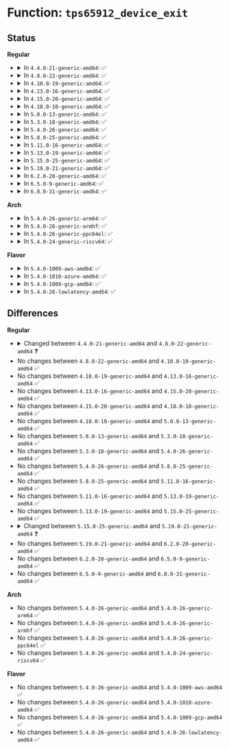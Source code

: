 # Function: <code>tps65912_device_exit</code>

## Status
<b>Regular</b>
<ul>
<li>
<details>
<summary>In <code>4.4.0-21-generic-amd64</code>: ✅</summary>

```c
void tps65912_device_exit(struct tps65912 * tps65912)
```

```json
{
  "name": "tps65912_device_exit",
  "collision_type": "Unique Global",
  "inline_type": "No",
  "funcs": [
    {
      "addr": 18446744071584637440,
      "name": "tps65912_device_exit",
      "external": true,
      "loc": "drivers/mfd/tps65912-core.c:167",
      "file": "drivers/mfd/tps65912-core.c",
      "inline": "seen, unknown",
      "caller_inline": [],
      "caller_func": [
        "drivers/mfd/tps65912-i2c.c:tps65912_i2c_remove",
        "drivers/mfd/tps65912-spi.c:tps65912_spi_remove"
      ]
    }
  ],
  "symbols": [
    {
      "addr": 18446744071584637440,
      "name": "tps65912_device_exit",
      "section": ".text",
      "bind": "STB_GLOBAL",
      "size": 32
    }
  ]
}
```
</details>
</li>
<li>
<details>
<summary>In <code>4.8.0-22-generic-amd64</code>: ✅</summary>

```c
int tps65912_device_exit(struct tps65912 * tps)
```

```json
{
  "name": "tps65912_device_exit",
  "collision_type": "Unique Global",
  "inline_type": "No",
  "funcs": [
    {
      "addr": 18446744071584987904,
      "name": "tps65912_device_exit",
      "external": true,
      "loc": "drivers/mfd/tps65912-core.c:101",
      "file": "drivers/mfd/tps65912-core.c",
      "inline": "seen, unknown",
      "caller_inline": [],
      "caller_func": [
        "drivers/mfd/tps65912-i2c.c:tps65912_i2c_remove",
        "drivers/mfd/tps65912-spi.c:tps65912_spi_remove"
      ]
    }
  ],
  "symbols": [
    {
      "addr": 18446744071584987904,
      "name": "tps65912_device_exit",
      "section": ".text",
      "bind": "STB_GLOBAL",
      "size": 25
    }
  ]
}
```
</details>
</li>
<li>
<details>
<summary>In <code>4.10.0-19-generic-amd64</code>: ✅</summary>

```c
int tps65912_device_exit(struct tps65912 * tps)
```

```json
{
  "name": "tps65912_device_exit",
  "collision_type": "Unique Global",
  "inline_type": "No",
  "funcs": [
    {
      "addr": 18446744071585171408,
      "name": "tps65912_device_exit",
      "external": true,
      "loc": "drivers/mfd/tps65912-core.c:118",
      "file": "drivers/mfd/tps65912-core.c",
      "inline": "seen, unknown",
      "caller_inline": [],
      "caller_func": [
        "drivers/mfd/tps65912-i2c.c:tps65912_i2c_remove",
        "drivers/mfd/tps65912-spi.c:tps65912_spi_remove"
      ]
    }
  ],
  "symbols": [
    {
      "addr": 18446744071585171408,
      "name": "tps65912_device_exit",
      "section": ".text",
      "bind": "STB_GLOBAL",
      "size": 25
    }
  ]
}
```
</details>
</li>
<li>
<details>
<summary>In <code>4.13.0-16-generic-amd64</code>: ✅</summary>

```c
int tps65912_device_exit(struct tps65912 * tps)
```

```json
{
  "name": "tps65912_device_exit",
  "collision_type": "Unique Global",
  "inline_type": "No",
  "funcs": [
    {
      "addr": 18446744071585252944,
      "name": "tps65912_device_exit",
      "external": true,
      "loc": "drivers/mfd/tps65912-core.c:118",
      "file": "drivers/mfd/tps65912-core.c",
      "inline": "seen, unknown",
      "caller_inline": [],
      "caller_func": [
        "drivers/mfd/tps65912-i2c.c:tps65912_i2c_remove",
        "drivers/mfd/tps65912-spi.c:tps65912_spi_remove"
      ]
    }
  ],
  "symbols": [
    {
      "addr": 18446744071585252944,
      "name": "tps65912_device_exit",
      "section": ".text",
      "bind": "STB_GLOBAL",
      "size": 25
    }
  ]
}
```
</details>
</li>
<li>
<details>
<summary>In <code>4.15.0-20-generic-amd64</code>: ✅</summary>

```c
int tps65912_device_exit(struct tps65912 * tps)
```

```json
{
  "name": "tps65912_device_exit",
  "collision_type": "Unique Global",
  "inline_type": "No",
  "funcs": [
    {
      "addr": 18446744071585680704,
      "name": "tps65912_device_exit",
      "external": true,
      "loc": "drivers/mfd/tps65912-core.c:118",
      "file": "drivers/mfd/tps65912-core.c",
      "inline": "seen, unknown",
      "caller_inline": [],
      "caller_func": [
        "drivers/mfd/tps65912-i2c.c:tps65912_i2c_remove",
        "drivers/mfd/tps65912-spi.c:tps65912_spi_remove"
      ]
    }
  ],
  "symbols": [
    {
      "addr": 18446744071585680704,
      "name": "tps65912_device_exit",
      "section": ".text",
      "bind": "STB_GLOBAL",
      "size": 25
    }
  ]
}
```
</details>
</li>
<li>
<details>
<summary>In <code>4.18.0-10-generic-amd64</code>: ✅</summary>

```c
int tps65912_device_exit(struct tps65912 * tps)
```

```json
{
  "name": "tps65912_device_exit",
  "collision_type": "Unique Global",
  "inline_type": "No",
  "funcs": [
    {
      "addr": 18446744071585926624,
      "name": "tps65912_device_exit",
      "external": true,
      "loc": "drivers/mfd/tps65912-core.c:118",
      "file": "drivers/mfd/tps65912-core.c",
      "inline": "seen, unknown",
      "caller_inline": [],
      "caller_func": [
        "drivers/mfd/tps65912-i2c.c:tps65912_i2c_remove",
        "drivers/mfd/tps65912-spi.c:tps65912_spi_remove"
      ]
    }
  ],
  "symbols": [
    {
      "addr": 18446744071585926624,
      "name": "tps65912_device_exit",
      "section": ".text",
      "bind": "STB_GLOBAL",
      "size": 25
    }
  ]
}
```
</details>
</li>
<li>
<details>
<summary>In <code>5.0.0-13-generic-amd64</code>: ✅</summary>

```c
int tps65912_device_exit(struct tps65912 * tps)
```

```json
{
  "name": "tps65912_device_exit",
  "collision_type": "Unique Global",
  "inline_type": "No",
  "funcs": [
    {
      "addr": 18446744071586062880,
      "name": "tps65912_device_exit",
      "external": true,
      "loc": "drivers/mfd/tps65912-core.c:118",
      "file": "drivers/mfd/tps65912-core.c",
      "inline": "seen, unknown",
      "caller_inline": [],
      "caller_func": [
        "drivers/mfd/tps65912-i2c.c:tps65912_i2c_remove",
        "drivers/mfd/tps65912-spi.c:tps65912_spi_remove"
      ]
    }
  ],
  "symbols": [
    {
      "addr": 18446744071586062880,
      "name": "tps65912_device_exit",
      "section": ".text",
      "bind": "STB_GLOBAL",
      "size": 25
    }
  ]
}
```
</details>
</li>
<li>
<details>
<summary>In <code>5.3.0-18-generic-amd64</code>: ✅</summary>

```c
int tps65912_device_exit(struct tps65912 * tps)
```

```json
{
  "name": "tps65912_device_exit",
  "collision_type": "Unique Global",
  "inline_type": "No",
  "funcs": [
    {
      "addr": 18446744071586298048,
      "name": "tps65912_device_exit",
      "external": true,
      "loc": "drivers/mfd/tps65912-core.c:118",
      "file": "drivers/mfd/tps65912-core.c",
      "inline": "seen, unknown",
      "caller_inline": [],
      "caller_func": [
        "drivers/mfd/tps65912-i2c.c:tps65912_i2c_remove",
        "drivers/mfd/tps65912-spi.c:tps65912_spi_remove"
      ]
    }
  ],
  "symbols": [
    {
      "addr": 18446744071586298048,
      "name": "tps65912_device_exit",
      "section": ".text",
      "bind": "STB_GLOBAL",
      "size": 25
    }
  ]
}
```
</details>
</li>
<li>
<details>
<summary>In <code>5.4.0-26-generic-amd64</code>: ✅</summary>

```c
int tps65912_device_exit(struct tps65912 * tps)
```

```json
{
  "name": "tps65912_device_exit",
  "collision_type": "Unique Global",
  "inline_type": "No",
  "funcs": [
    {
      "addr": 18446744071586446224,
      "name": "tps65912_device_exit",
      "external": true,
      "loc": "drivers/mfd/tps65912-core.c:118",
      "file": "drivers/mfd/tps65912-core.c",
      "inline": "seen, unknown",
      "caller_inline": [],
      "caller_func": [
        "drivers/mfd/tps65912-i2c.c:tps65912_i2c_remove",
        "drivers/mfd/tps65912-spi.c:tps65912_spi_remove"
      ]
    }
  ],
  "symbols": [
    {
      "addr": 18446744071586446224,
      "name": "tps65912_device_exit",
      "section": ".text",
      "bind": "STB_GLOBAL",
      "size": 25
    }
  ]
}
```
</details>
</li>
<li>
<details>
<summary>In <code>5.8.0-25-generic-amd64</code>: ✅</summary>

```c
int tps65912_device_exit(struct tps65912 * tps)
```

```json
{
  "name": "tps65912_device_exit",
  "collision_type": "Unique Global",
  "inline_type": "No",
  "funcs": [
    {
      "addr": 18446744071587223088,
      "name": "tps65912_device_exit",
      "external": true,
      "loc": "drivers/mfd/tps65912-core.c:118",
      "file": "drivers/mfd/tps65912-core.c",
      "inline": "seen, unknown",
      "caller_inline": [],
      "caller_func": [
        "drivers/mfd/tps65912-i2c.c:tps65912_i2c_remove",
        "drivers/mfd/tps65912-spi.c:tps65912_spi_remove"
      ]
    }
  ],
  "symbols": [
    {
      "addr": 18446744071587223088,
      "name": "tps65912_device_exit",
      "section": ".text",
      "bind": "STB_GLOBAL",
      "size": 25
    }
  ]
}
```
</details>
</li>
<li>
<details>
<summary>In <code>5.11.0-16-generic-amd64</code>: ✅</summary>

```c
int tps65912_device_exit(struct tps65912 * tps)
```

```json
{
  "name": "tps65912_device_exit",
  "collision_type": "Unique Global",
  "inline_type": "No",
  "funcs": [
    {
      "addr": 18446744071587295072,
      "name": "tps65912_device_exit",
      "external": true,
      "loc": "drivers/mfd/tps65912-core.c:118",
      "file": "drivers/mfd/tps65912-core.c",
      "inline": "seen, unknown",
      "caller_inline": [],
      "caller_func": [
        "drivers/mfd/tps65912-i2c.c:tps65912_i2c_remove",
        "drivers/mfd/tps65912-spi.c:tps65912_spi_remove"
      ]
    }
  ],
  "symbols": [
    {
      "addr": 18446744071587295072,
      "name": "tps65912_device_exit",
      "section": ".text",
      "bind": "STB_GLOBAL",
      "size": 25
    }
  ]
}
```
</details>
</li>
<li>
<details>
<summary>In <code>5.13.0-19-generic-amd64</code>: ✅</summary>

```c
int tps65912_device_exit(struct tps65912 * tps)
```

```json
{
  "name": "tps65912_device_exit",
  "collision_type": "Unique Global",
  "inline_type": "No",
  "funcs": [
    {
      "addr": 18446744071587182480,
      "name": "tps65912_device_exit",
      "external": true,
      "loc": "drivers/mfd/tps65912-core.c:118",
      "file": "drivers/mfd/tps65912-core.c",
      "inline": "seen, unknown",
      "caller_inline": [],
      "caller_func": [
        "drivers/mfd/tps65912-i2c.c:tps65912_i2c_remove",
        "drivers/mfd/tps65912-spi.c:tps65912_spi_remove"
      ]
    }
  ],
  "symbols": [
    {
      "addr": 18446744071587182480,
      "name": "tps65912_device_exit",
      "section": ".text",
      "bind": "STB_GLOBAL",
      "size": 25
    }
  ]
}
```
</details>
</li>
<li>
<details>
<summary>In <code>5.15.0-25-generic-amd64</code>: ✅</summary>

```c
int tps65912_device_exit(struct tps65912 * tps)
```

```json
{
  "name": "tps65912_device_exit",
  "collision_type": "Unique Global",
  "inline_type": "No",
  "funcs": [
    {
      "addr": 18446744071587743504,
      "name": "tps65912_device_exit",
      "external": true,
      "loc": "drivers/mfd/tps65912-core.c:118",
      "file": "drivers/mfd/tps65912-core.c",
      "inline": "seen, unknown",
      "caller_inline": [],
      "caller_func": [
        "drivers/mfd/tps65912-i2c.c:tps65912_i2c_remove",
        "drivers/mfd/tps65912-spi.c:tps65912_spi_remove"
      ]
    }
  ],
  "symbols": [
    {
      "addr": 18446744071587743504,
      "name": "tps65912_device_exit",
      "section": ".text",
      "bind": "STB_GLOBAL",
      "size": 25
    }
  ]
}
```
</details>
</li>
<li>
<details>
<summary>In <code>5.19.0-21-generic-amd64</code>: ✅</summary>

```c
void tps65912_device_exit(struct tps65912 * tps)
```

```json
{
  "name": "tps65912_device_exit",
  "collision_type": "Unique Global",
  "inline_type": "No",
  "funcs": [
    {
      "addr": 18446744071589089536,
      "name": "tps65912_device_exit",
      "external": true,
      "loc": "drivers/mfd/tps65912-core.c:118",
      "file": "drivers/mfd/tps65912-core.c",
      "inline": "seen, unknown",
      "caller_inline": [],
      "caller_func": [
        "drivers/mfd/tps65912-i2c.c:tps65912_i2c_remove",
        "drivers/mfd/tps65912-spi.c:tps65912_spi_remove"
      ]
    }
  ],
  "symbols": [
    {
      "addr": 18446744071589089536,
      "name": "tps65912_device_exit",
      "section": ".text",
      "bind": "STB_GLOBAL",
      "size": 31
    }
  ]
}
```
</details>
</li>
<li>
<details>
<summary>In <code>6.2.0-20-generic-amd64</code>: ✅</summary>

```c
void tps65912_device_exit(struct tps65912 * tps)
```

```json
{
  "name": "tps65912_device_exit",
  "collision_type": "Unique Global",
  "inline_type": "No",
  "funcs": [
    {
      "addr": 18446744071590625504,
      "name": "tps65912_device_exit",
      "external": true,
      "loc": "drivers/mfd/tps65912-core.c:110",
      "file": "drivers/mfd/tps65912-core.c",
      "inline": "seen, unknown",
      "caller_inline": [],
      "caller_func": [
        "drivers/mfd/tps65912-i2c.c:tps65912_i2c_remove",
        "drivers/mfd/tps65912-spi.c:tps65912_spi_remove"
      ]
    }
  ],
  "symbols": [
    {
      "addr": 18446744071590625504,
      "name": "tps65912_device_exit",
      "section": ".text",
      "bind": "STB_GLOBAL",
      "size": 31
    }
  ]
}
```
</details>
</li>
<li>
<details>
<summary>In <code>6.5.0-9-generic-amd64</code>: ✅</summary>

```c
void tps65912_device_exit(struct tps65912 * tps)
```

```json
{
  "name": "tps65912_device_exit",
  "collision_type": "Unique Global",
  "inline_type": "No",
  "funcs": [
    {
      "addr": 18446744071590966528,
      "name": "tps65912_device_exit",
      "external": true,
      "loc": "drivers/mfd/tps65912-core.c:110",
      "file": "drivers/mfd/tps65912-core.c",
      "inline": "seen, unknown",
      "caller_inline": [],
      "caller_func": [
        "drivers/mfd/tps65912-i2c.c:tps65912_i2c_remove",
        "drivers/mfd/tps65912-spi.c:tps65912_spi_remove"
      ]
    }
  ],
  "symbols": [
    {
      "addr": 18446744071590966528,
      "name": "tps65912_device_exit",
      "section": ".text",
      "bind": "STB_GLOBAL",
      "size": 31
    }
  ]
}
```
</details>
</li>
<li>
<details>
<summary>In <code>6.8.0-31-generic-amd64</code>: ✅</summary>

```c
void tps65912_device_exit(struct tps65912 * tps)
```

```json
{
  "name": "tps65912_device_exit",
  "collision_type": "Unique Global",
  "inline_type": "No",
  "funcs": [
    {
      "addr": 18446744071591310368,
      "name": "tps65912_device_exit",
      "external": true,
      "loc": "drivers/mfd/tps65912-core.c:110",
      "file": "drivers/mfd/tps65912-core.c",
      "inline": "seen, unknown",
      "caller_inline": [],
      "caller_func": [
        "drivers/mfd/tps65912-i2c.c:tps65912_i2c_remove",
        "drivers/mfd/tps65912-spi.c:tps65912_spi_remove"
      ]
    }
  ],
  "symbols": [
    {
      "addr": 18446744071591310368,
      "name": "tps65912_device_exit",
      "section": ".text",
      "bind": "STB_GLOBAL",
      "size": 31
    }
  ]
}
```
</details>
</li>
</ul>
<b>Arch</b>
<ul>
<li>
<details>
<summary>In <code>5.4.0-26-generic-arm64</code>: ✅</summary>

```c
int tps65912_device_exit(struct tps65912 * tps)
```

```json
{
  "name": "tps65912_device_exit",
  "collision_type": "Unique Global",
  "inline_type": "No",
  "funcs": [
    {
      "addr": 18446603336499311048,
      "name": "tps65912_device_exit",
      "external": true,
      "loc": "drivers/mfd/tps65912-core.c:118",
      "file": "drivers/mfd/tps65912-core.c",
      "inline": "seen, unknown",
      "caller_inline": [],
      "caller_func": [
        "drivers/mfd/tps65912-i2c.c:tps65912_i2c_remove",
        "drivers/mfd/tps65912-spi.c:tps65912_spi_remove"
      ]
    }
  ],
  "symbols": [
    {
      "addr": 18446603336499311048,
      "name": "tps65912_device_exit",
      "section": ".text",
      "bind": "STB_GLOBAL",
      "size": 52
    }
  ]
}
```
</details>
</li>
<li>
<details>
<summary>In <code>5.4.0-26-generic-armhf</code>: ✅</summary>

```c
int tps65912_device_exit(struct tps65912 * tps)
```

```json
{
  "name": "tps65912_device_exit",
  "collision_type": "Unique Global",
  "inline_type": "No",
  "funcs": [
    {
      "addr": 3231857568,
      "name": "tps65912_device_exit",
      "external": true,
      "loc": "drivers/mfd/tps65912-core.c:118",
      "file": "drivers/mfd/tps65912-core.c",
      "inline": "seen, unknown",
      "caller_inline": [],
      "caller_func": [
        "drivers/mfd/tps65912-i2c.c:tps65912_i2c_remove",
        "drivers/mfd/tps65912-spi.c:tps65912_spi_remove"
      ]
    }
  ],
  "symbols": [
    {
      "addr": 3231857568,
      "name": "tps65912_device_exit",
      "section": ".text",
      "bind": "STB_GLOBAL",
      "size": 36
    }
  ]
}
```
</details>
</li>
<li>
<details>
<summary>In <code>5.4.0-26-generic-ppc64el</code>: ✅</summary>

```c
int tps65912_device_exit(struct tps65912 * tps)
```

```json
{
  "name": "tps65912_device_exit",
  "collision_type": "Unique Global",
  "inline_type": "No",
  "funcs": [
    {
      "addr": 13835058055292529184,
      "name": "tps65912_device_exit",
      "external": true,
      "loc": "drivers/mfd/tps65912-core.c:118",
      "file": "drivers/mfd/tps65912-core.c",
      "inline": "seen, unknown",
      "caller_inline": [],
      "caller_func": [
        "drivers/mfd/tps65912-i2c.c:tps65912_i2c_remove",
        "drivers/mfd/tps65912-spi.c:tps65912_spi_remove"
      ]
    }
  ],
  "symbols": [
    {
      "addr": 13835058055292529184,
      "name": "tps65912_device_exit",
      "section": ".text",
      "bind": "STB_GLOBAL",
      "size": 68
    }
  ]
}
```
</details>
</li>
<li>
<details>
<summary>In <code>5.4.0-24-generic-riscv64</code>: ✅</summary>

```c
int tps65912_device_exit(struct tps65912 * tps)
```

```json
{
  "name": "tps65912_device_exit",
  "collision_type": "Unique Global",
  "inline_type": "No",
  "funcs": [
    {
      "addr": 18446743936276560566,
      "name": "tps65912_device_exit",
      "external": true,
      "loc": "drivers/mfd/tps65912-core.c:118",
      "file": "drivers/mfd/tps65912-core.c",
      "inline": "seen, unknown",
      "caller_inline": [],
      "caller_func": [
        "drivers/mfd/tps65912-i2c.c:tps65912_i2c_remove",
        "drivers/mfd/tps65912-spi.c:tps65912_spi_remove"
      ]
    }
  ],
  "symbols": [
    {
      "addr": 18446743936276560566,
      "name": "tps65912_device_exit",
      "section": ".text",
      "bind": "STB_GLOBAL",
      "size": 46
    }
  ]
}
```
</details>
</li>
</ul>
<b>Flavor</b>
<ul>
<li>
<details>
<summary>In <code>5.4.0-1009-aws-amd64</code>: ✅</summary>

```c
int tps65912_device_exit(struct tps65912 * tps)
```

```json
{
  "name": "tps65912_device_exit",
  "collision_type": "Unique Global",
  "inline_type": "No",
  "funcs": [
    {
      "addr": 18446744071586192624,
      "name": "tps65912_device_exit",
      "external": true,
      "loc": "drivers/mfd/tps65912-core.c:118",
      "file": "drivers/mfd/tps65912-core.c",
      "inline": "seen, unknown",
      "caller_inline": [],
      "caller_func": [
        "drivers/mfd/tps65912-spi.c:tps65912_spi_remove"
      ]
    }
  ],
  "symbols": [
    {
      "addr": 18446744071586192624,
      "name": "tps65912_device_exit",
      "section": ".text",
      "bind": "STB_GLOBAL",
      "size": 25
    }
  ]
}
```
</details>
</li>
<li>
<details>
<summary>In <code>5.4.0-1010-azure-amd64</code>: ✅</summary>

```c
int tps65912_device_exit(struct tps65912 * tps)
```

```json
{
  "name": "tps65912_device_exit",
  "collision_type": "Unique Global",
  "inline_type": "No",
  "funcs": [
    {
      "addr": 18446744071586011904,
      "name": "tps65912_device_exit",
      "external": true,
      "loc": "drivers/mfd/tps65912-core.c:118",
      "file": "drivers/mfd/tps65912-core.c",
      "inline": "seen, unknown",
      "caller_inline": [],
      "caller_func": [
        "drivers/mfd/tps65912-spi.c:tps65912_spi_remove"
      ]
    }
  ],
  "symbols": [
    {
      "addr": 18446744071586011904,
      "name": "tps65912_device_exit",
      "section": ".text",
      "bind": "STB_GLOBAL",
      "size": 25
    }
  ]
}
```
</details>
</li>
<li>
<details>
<summary>In <code>5.4.0-1009-gcp-amd64</code>: ✅</summary>

```c
int tps65912_device_exit(struct tps65912 * tps)
```

```json
{
  "name": "tps65912_device_exit",
  "collision_type": "Unique Global",
  "inline_type": "No",
  "funcs": [
    {
      "addr": 18446744071586394192,
      "name": "tps65912_device_exit",
      "external": true,
      "loc": "drivers/mfd/tps65912-core.c:118",
      "file": "drivers/mfd/tps65912-core.c",
      "inline": "seen, unknown",
      "caller_inline": [],
      "caller_func": [
        "drivers/mfd/tps65912-i2c.c:tps65912_i2c_remove",
        "drivers/mfd/tps65912-spi.c:tps65912_spi_remove"
      ]
    }
  ],
  "symbols": [
    {
      "addr": 18446744071586394192,
      "name": "tps65912_device_exit",
      "section": ".text",
      "bind": "STB_GLOBAL",
      "size": 25
    }
  ]
}
```
</details>
</li>
<li>
<details>
<summary>In <code>5.4.0-26-lowlatency-amd64</code>: ✅</summary>

```c
int tps65912_device_exit(struct tps65912 * tps)
```

```json
{
  "name": "tps65912_device_exit",
  "collision_type": "Unique Global",
  "inline_type": "No",
  "funcs": [
    {
      "addr": 18446744071586505872,
      "name": "tps65912_device_exit",
      "external": true,
      "loc": "drivers/mfd/tps65912-core.c:118",
      "file": "drivers/mfd/tps65912-core.c",
      "inline": "seen, unknown",
      "caller_inline": [],
      "caller_func": [
        "drivers/mfd/tps65912-i2c.c:tps65912_i2c_remove",
        "drivers/mfd/tps65912-spi.c:tps65912_spi_remove"
      ]
    }
  ],
  "symbols": [
    {
      "addr": 18446744071586505872,
      "name": "tps65912_device_exit",
      "section": ".text",
      "bind": "STB_GLOBAL",
      "size": 25
    }
  ]
}
```
</details>
</li>
</ul>

## Differences
<b>Regular</b>
<ul>
<li>
<details>
<summary>Changed between <code>4.4.0-21-generic-amd64</code> and <code>4.8.0-22-generic-amd64</code> ❓</summary>
<ul>
<li>
<b>Param added. </b>
<code>struct tps65912 * tps</code>
</li>
<li>
<b>Param removed. </b>
<code>struct tps65912 * tps65912</code>
</li>
<li>
<b>Return type changed. </b>
<code>void</code> ➡️ <code>int</code>
</li>
</ul>
</details>
</li>
<li>
No changes between <code>4.8.0-22-generic-amd64</code> and <code>4.10.0-19-generic-amd64</code> ✅
</li>
<li>
No changes between <code>4.10.0-19-generic-amd64</code> and <code>4.13.0-16-generic-amd64</code> ✅
</li>
<li>
No changes between <code>4.13.0-16-generic-amd64</code> and <code>4.15.0-20-generic-amd64</code> ✅
</li>
<li>
No changes between <code>4.15.0-20-generic-amd64</code> and <code>4.18.0-10-generic-amd64</code> ✅
</li>
<li>
No changes between <code>4.18.0-10-generic-amd64</code> and <code>5.0.0-13-generic-amd64</code> ✅
</li>
<li>
No changes between <code>5.0.0-13-generic-amd64</code> and <code>5.3.0-18-generic-amd64</code> ✅
</li>
<li>
No changes between <code>5.3.0-18-generic-amd64</code> and <code>5.4.0-26-generic-amd64</code> ✅
</li>
<li>
No changes between <code>5.4.0-26-generic-amd64</code> and <code>5.8.0-25-generic-amd64</code> ✅
</li>
<li>
No changes between <code>5.8.0-25-generic-amd64</code> and <code>5.11.0-16-generic-amd64</code> ✅
</li>
<li>
No changes between <code>5.11.0-16-generic-amd64</code> and <code>5.13.0-19-generic-amd64</code> ✅
</li>
<li>
No changes between <code>5.13.0-19-generic-amd64</code> and <code>5.15.0-25-generic-amd64</code> ✅
</li>
<li>
<details>
<summary>Changed between <code>5.15.0-25-generic-amd64</code> and <code>5.19.0-21-generic-amd64</code> ❓</summary>
<ul>
<li>
<b>Return type changed. </b>
<code>int</code> ➡️ <code>void</code>
</li>
</ul>
</details>
</li>
<li>
No changes between <code>5.19.0-21-generic-amd64</code> and <code>6.2.0-20-generic-amd64</code> ✅
</li>
<li>
No changes between <code>6.2.0-20-generic-amd64</code> and <code>6.5.0-9-generic-amd64</code> ✅
</li>
<li>
No changes between <code>6.5.0-9-generic-amd64</code> and <code>6.8.0-31-generic-amd64</code> ✅
</li>
</ul>
<b>Arch</b>
<ul>
<li>
No changes between <code>5.4.0-26-generic-amd64</code> and <code>5.4.0-26-generic-arm64</code> ✅
</li>
<li>
No changes between <code>5.4.0-26-generic-amd64</code> and <code>5.4.0-26-generic-armhf</code> ✅
</li>
<li>
No changes between <code>5.4.0-26-generic-amd64</code> and <code>5.4.0-26-generic-ppc64el</code> ✅
</li>
<li>
No changes between <code>5.4.0-26-generic-amd64</code> and <code>5.4.0-24-generic-riscv64</code> ✅
</li>
</ul>
<b>Flavor</b>
<ul>
<li>
No changes between <code>5.4.0-26-generic-amd64</code> and <code>5.4.0-1009-aws-amd64</code> ✅
</li>
<li>
No changes between <code>5.4.0-26-generic-amd64</code> and <code>5.4.0-1010-azure-amd64</code> ✅
</li>
<li>
No changes between <code>5.4.0-26-generic-amd64</code> and <code>5.4.0-1009-gcp-amd64</code> ✅
</li>
<li>
No changes between <code>5.4.0-26-generic-amd64</code> and <code>5.4.0-26-lowlatency-amd64</code> ✅
</li>
</ul>
